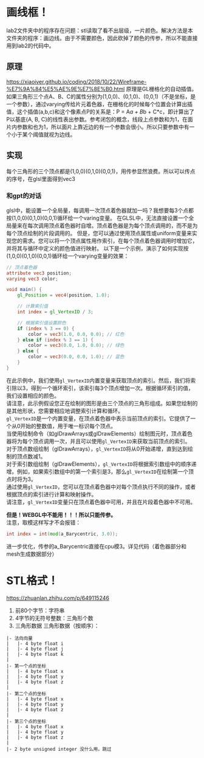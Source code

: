 # 画线框！
lab2文件夹中的程序存在问题：stl读取了看不出层级，一片颜色。解决方法是本文件夹的程序：画边线。由于不需要颜色，因此砍掉了颜色的传参，所以不能直接用到lab2的代码中。
## 原理
https://xiaoiver.github.io/coding/2018/10/22/Wireframe-%E7%9A%84%E5%AE%9E%E7%8E%B0.html
原理是GL栅格化的自动插值。如果三角形三个点A、B、C的属性分别为(1,0,0)、(0,1,0)、(0,0,1)（不是坐标，是一个参数），通过varying传给片元着色器，在栅格化的时候每个位置会计算出插值，这个插值(a,b,c)和这个像素点P的关系是：P = A*a + B*b + C*c，即计算出了P以基底{A, B, C}的线性表出参数。参考闭包的概念，线段上点参数和为1，在面片内参数和也为1，所以面片上靠近边的有一个参数会很小。所以只要参数中有一个小于某个阈值就视为边线。

## 实现
每个三角形的三个顶点都是(1,0,0)(0,1,0)(0,0,1)，用传参显然浪费。所以可以传点的序号，在glsl里面得到vec3
### 和gpt的对话
glsl中，能设置一个全局量，每调用一次顶点着色器就加一吗？我想要每3个点都按(1,0,0)(0,1,0)(0,0,1)循环给一个varing变量。
在GLSL中，无法直接设置一个全局量来在每次调用顶点着色器时自增。顶点着色器是为每个顶点调用的，而不是为每个顶点绘制的片段调用的。
但是，您可以通过使用顶点属性或uniform变量来实现您的需求。您可以将一个顶点属性用作索引，在每个顶点着色器调用时增加它，并将其与循环中定义的颜色值进行映射。
以下是一个示例，演示了如何实现按(1,0,0)(0,1,0)(0,0,1)循环给一个varying变量的效果：

```glsl
// 顶点着色器
attribute vec3 position;
varying vec3 color;

void main() {
    gl_Position = vec4(position, 1.0);

    // 计算索引值
    int index = gl_VertexID / 3;

    // 根据索引值设置颜色
    if (index % 3 == 0) {
        color = vec3(1.0, 0.0, 0.0); // 红色
    } else if (index % 3 == 1) {
        color = vec3(0.0, 1.0, 0.0); // 绿色
    } else {
        color = vec3(0.0, 0.0, 1.0); // 蓝色
    }
}
```

在此示例中，我们使用`gl_VertexID`内置变量来获取顶点的索引。然后，我们将索引除以3，得到一个循环索引，该索引每3个顶点增加一次。根据循环索引的值，我们设置相应的颜色。<br>
请注意，此示例假设您正在绘制的图形是由三个顶点的三角形组成。如果您绘制的是其他形状，您需要相应地调整索引计算和循环。<br>
`gl_VertexID`是一个内置变量，在顶点着色器中表示当前顶点的索引。它提供了一个从0开始的整数值，用于唯一标识每个顶点。<br>
当使用绘制命令（如glDrawArrays或glDrawElements）绘制图元时，顶点着色器将为每个顶点调用一次，并且可以使用`gl_VertexID`来获取当前顶点的索引。<br>
对于顶点数组绘制（glDrawArrays），`gl_VertexID`将从0开始递增，直到达到绘制的顶点数减1。<br>
对于索引数组绘制（glDrawElements），`gl_VertexID`将根据索引数组中的顺序递增。例如，如果索引数组中的第一个索引是3，那么`gl_VertexID`在绘制第一个顶点时将为3。<br>
通过使用`gl_VertexID`，您可以在顶点着色器中对每个顶点执行不同的操作，或者根据顶点的索引进行计算和映射操作。<br>
请注意，`gl_VertexID`变量只在顶点着色器中可用，并且在片段着色器中不可用。<br>

**但是！WEBGL中不能用！！！所以只能传参。**<br>
注意，取模这样写才不会报错：
```glsl
int index = int(mod(a_Barycentric, 3.0));
```
进一步优化，传参的a_Barycentric直接在cpu模3。详见代码（着色器部分和mesh生成数据部分）

# STL格式！
https://zhuanlan.zhihu.com/p/649115246
1. 前80个字节：字符串
2. 4字节的无符号整数：三角形个数
3. 三角形数据
三角形数据（按顺序）：
```
|- 法向向量
|   |- 4 byte float i
|   |- 4 byte float j
|   |- 4 byte float k
|
|- 第一个点的坐标
|   |- 4 byte float x
|   |- 4 byte float y
|   |- 4 byte float z
|
|- 第二个点的坐标
|   |- 4 byte float x
|   |- 4 byte float y
|   |- 4 byte float z
|
|- 第三个点的坐标
|   |- 4 byte float x
|   |- 4 byte float y
|   |- 4 byte float z
|
|- 2 byte unsigned integer 没什么用，跳过
```